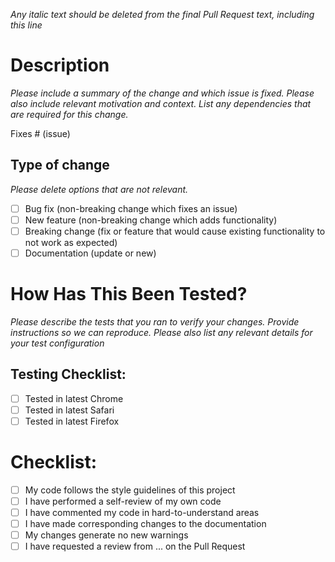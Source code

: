 _Any italic text should be deleted from the final Pull Request text, including this line_

# Description

_Please include a summary of the change and which issue is fixed. Please also include relevant motivation and context. List any dependencies that are required for this change._

Fixes # (issue)

## Type of change

_Please delete options that are not relevant._

- [ ] Bug fix (non-breaking change which fixes an issue)
- [ ] New feature (non-breaking change which adds functionality)
- [ ] Breaking change (fix or feature that would cause existing functionality to not work as expected)
- [ ] Documentation (update or new)

# How Has This Been Tested?

_Please describe the tests that you ran to verify your changes. Provide instructions so we can reproduce. Please also list any relevant details for your test configuration_

## Testing Checklist:

- [ ] Tested in latest Chrome
- [ ] Tested in latest Safari
- [ ] Tested in latest Firefox

# Checklist:

- [ ] My code follows the style guidelines of this project
- [ ] I have performed a self-review of my own code
- [ ] I have commented my code in hard-to-understand areas
- [ ] I have made corresponding changes to the documentation
- [ ] My changes generate no new warnings
- [ ] I have requested a review from ... on the Pull Request
